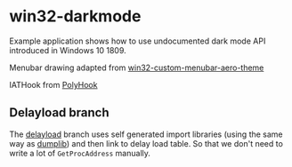 # win32-darkmode
Example application shows how to use undocumented dark mode API introduced in Windows 10 1809.

Menubar drawing adapted from [win32-custom-menubar-aero-theme](https://github.com/adzm/win32-custom-menubar-aero-theme)

IATHook from [PolyHook](https://github.com/stevemk14ebr/PolyHook_2_0)

## Delayload branch
The [delayload](https://github.com/ysc3839/win32-darkmode/tree/delayload) branch uses self generated import libraries (using the same way as [dumplib](https://github.com/Mattiwatti/dumplib)) and then link to delay load table. So that we don't need to write a lot of `GetProcAddress` manually.
